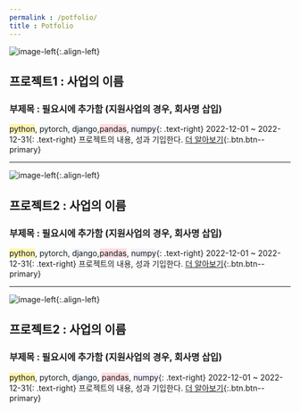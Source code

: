 ```yaml
---
permalink : /potfolio/
title : Potfolio
---
```


![image-left](/images_pages/project01/sample01.jpg){:.align-left}
## 프로젝트1 : 사업의 이름
### 부제목 : 필요시에 추가함 (지원사업의 경우, 회사명 삽입)
<span style='background-color: #fff5b1'>python</span>, <span style='background-color: #f6f8fa'>pytorch</span>, <span style='background-color: #f1f8ff'>django</span>,<span style='background-color: #ffdce0'>pandas</span>, <span style='background-color: #f5f0ff'>numpy</span>{: .text-right}
2022-12-01 ~ 2022-12-31{: .text-right}
프로젝트의 내용, 성과 기입한다.
[더 알아보기](/project01/){:.btn.btn--primary}


---

![image-left](/images_pages/project02/sample02.jpg){:.align-left}
## 프로젝트2 : 사업의 이름
### 부제목 : 필요시에 추가함 (지원사업의 경우, 회사명 삽입)
<span style='background-color: #fff5b1'>python</span>, <span style='background-color: #f6f8fa'>pytorch</span>, <span style='background-color: #f1f8ff'>django</span>,<span style='background-color: #ffdce0'>pandas</span>, <span style='background-color: #f5f0ff'>numpy</span>{: .text-right}
2022-12-01 ~ 2022-12-31{: .text-right}
프로젝트의 내용, 성과 기입한다.
[더 알아보기](/project02/){:.btn.btn--primary}


---

![image-left](/images_pages/project03/sample03.jpg){:.align-left}
## 프로젝트2 : 사업의 이름
### 부제목 : 필요시에 추가함 (지원사업의 경우, 회사명 삽입)
<span style='background-color: #fff5b1'>python</span>, <span style='background-color: #f6f8fa'>pytorch</span>, <span style='background-color: #f1f8ff'>django</span>, <span style='background-color: #ffdce0'>pandas</span>, <span style='background-color: #f5f0ff'>numpy</span>{: .text-right}
2022-12-01 ~ 2022-12-31{: .text-right}
프로젝트의 내용, 성과 기입한다.
[더 알아보기](/project03/){:.btn.btn--primary}

